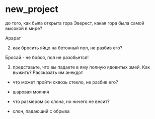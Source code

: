 # new_project
до того, как была открыта гора Эверест, какая гора была самой высокой в мире?

Арарат

2) как бросить яйцо на бетонный пол, не разбив его?

Бросай - не бойся, пол не разобьется!

3) представьте, что вы падаете в яму полную ядовитых змей. Как выжить?
Рассказать им анекдот

- что может пройти сквозь стекло, не разбив его?
- шаровая молния

- что размером со слона, но ничего не весит?
- слон, падающий с обрыва
